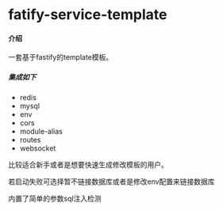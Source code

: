 # fatify-service-template

#### 介绍
一套基于fastify的template模板。
##### 集成如下
- redis
- mysql
- env
- cors
- module-alias
- routes
- websocket

比较适合新手或者是想要快速生成修改模板的用户。

若启动失败可选择暂不链接数据库或者是修改env配置来链接数据库

内置了简单的参数sql注入检测